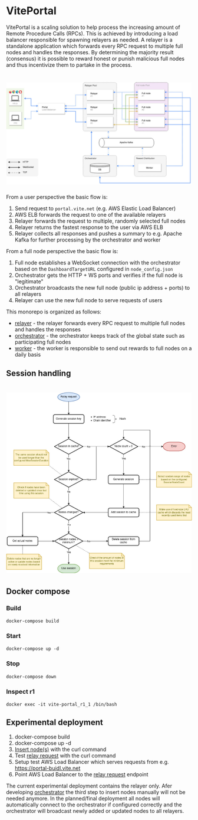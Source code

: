 # VitePortal

VitePortal is a scaling solution to help process the increasing amount of Remote Procedure Calls (RPCs). This is achieved by introducing a load balancer responsible for spawning relayers as needed. A relayer is a standalone application which forwards every RPC request to multiple full nodes and handles the responses. By determining the majority result (consensus) it is possible to reward honest or punish malicious full nodes and thus incentivize them to partake in the process.

<h1 align="center">
	<img src="assets/images/overview.jpg" alt="VitePortal overview">
</h1>

From a user perspective the basic flow is:

1. Send request to `portal.vite.net` (e.g. AWS Elastic Load Balancer)
2. AWS ELB forwards the request to one of the available relayers
3. Relayer forwards the request to multiple, randomly selected full nodes
4. Relayer returns the fastest response to the user via AWS ELB
5. Relayer collects all responses and pushes a summary to e.g. Apache Kafka for further processing by the orchestrator and worker

From a full node perspective the basic flow is:

1. Full node establishes a WebSocket connection with the orchestrator based on the `DashboardTargetURL` configured in `node_config.json`
2. Orchestrator gets the HTTP + WS ports and verifies if the full node is "legitimate"
3. Orchestrator broadcasts the new full node (public ip address + ports) to all relayers
4. Relayer can use the new full node to serve requests of users

This monorepo is organized as follows:

- [relayer](./relayer) - the relayer forwards every RPC request to multiple full nodes and handles the responses
- [orchestrator](./orchestrator) - the orchestrator keeps track of the global state such as participating full nodes
- [worker](./worker) - the worker is responsible to send out rewards to full nodes on a daily basis

## Session handling

<h1 align="center">
	<img src="assets/images/session.jpg" alt="Session handling">
</h1>

## Docker compose

### Build

```
docker-compose build
```

### Start

```
docker-compose up -d
```

### Stop

```
docker-compose down
```

### Inspect r1

```
docker exec -it vite-portal_r1_1 /bin/bash
```

## Experimental deployment

1. docker-compose build
2. docker-compose up -d
3. [Insert node(s)](./relayer#put_node) with the curl command
4. Test [relay request](./relayer#post_relay) with the curl command
5. Setup test AWS Load Balancer which serves requests from e.g. https://portal-buidl.vite.net
6. Point AWS Load Balancer to the [relay request](./relayer#post_relay) endpoint

The current experimental deployment contains the relayer only. Afer developing [orchestrator](./orchestrator) the third step to insert nodes manually will not be needed anymore. In the planned/final deployment all nodes will automatically connect to the orchestrator if configured correctly and the orchestrator will broadcast newly added or updated nodes to all relayers.